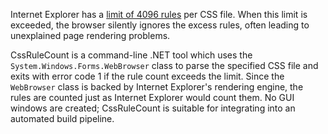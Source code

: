 Internet Explorer has a [limit of 4096 rules](http://stackoverflow.com/questions/3406265/what-is-the-max-number-css-rules-i-can-specify-in-style-sheet-per-browser) per CSS file.  When this limit is exceeded, the browser silently ignores the excess rules, often leading to unexplained page rendering problems.

CssRuleCount is a command-line .NET tool which uses the `System.Windows.Forms.WebBrowser` class to parse the specified CSS file and exits with error code 1 if the rule count exceeds the limit.  Since the `WebBrowser` class is backed by Internet Explorer's rendering engine, the rules are counted just as Internet Explorer would count them.  No GUI windows are created; CssRuleCount is suitable for integrating into an automated build pipeline.
